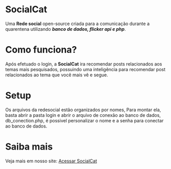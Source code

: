 # SocialCat
  Uma **Rede social** open-source criada para a comunicação durante a quarentena utilizando ***banco de dados, flicker api e php***.

# Como funciona?
  Após efetuado o login, a **SocialCat** ira recomendar posts relacionados aos temas mais pesquisados, possuindo uma inteligência para recomendar post relacionados ao tema que você mais vê e segue.

# Setup
  Os arquivos da redesocial estão organizados por nomes, Para montar ela, basta abrir a pasta login e abrir o arquivo de conexão ao banco de dados, db_conection.php, é possivel personalizar o nome e a senha para conectar ao banco de dados.
 
# Saiba mais
  Veja mais em nosso site: <a target="_blank" rel="noopener noreferrer" href="https://socialcat.ga/">Acessar SocialCat</a>
 
  
 
